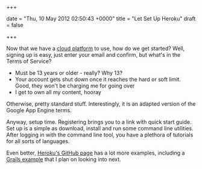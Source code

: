 +++
 
date = "Thu, 10 May 2012 02:50:43 +0000"
title = "Let Set Up Heroku"
draft = false
 
+++

Now that we have a [cloud platform](http://www.heroku.com/) to use, how do we get started? Well, signing up is easy, just enter your email and confirm, but what's in the Terms of Service?

<ul>
	<li>Must be 13 years or older - really? Why 13?</li>
	<li>Your account gets shut down once it reaches the hard or soft limit. Good, they won't be charging me for going over</li>
	<li>I get to own all my content, hooray</li>
</ul>
Otherwise, pretty standard stuff. Interestingly, it is an adapted version of the Google App Engine terms.

Anyway, setup time. Registering brings you to a link with quick start guide. Set up is a simple as download, install and run some command line utilities. After logging in with the command line tool, you have a plethora of tutorials for all sorts of languages.

Even better, <a href="https://github.com/heroku">Heroku's GitHub page</a> has a lot more examples, including a <a href="https://github.com/heroku/heroku-buildpack-grails">Grails example</a> that I plan on looking into next.
